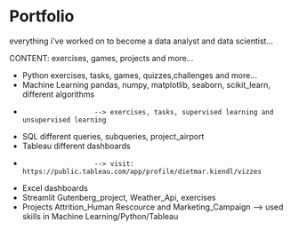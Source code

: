 # Portfolio
everything i've worked on to become a data analyst and data scientist...


CONTENT:  exercises, games, projects and more...

- Python               exercises, tasks, games, quizzes,challenges and more...
- Machine Learning     pandas, numpy, matplotlib, seaborn, scikit_learn, different algorithms
-                       --> exercises, tasks, supervised learning and unsupervised learning
- SQL                  different queries, subqueries, project_airport
- Tableau              different dashboards
-                       --> visit: https://public.tableau.com/app/profile/dietmar.kiendl/vizzes
- Excel                dashboards
- Streamlit            Gutenberg_project, Weather_Api, exercises
- Projects             Attrition_Human Rescource and Marketing_Campaign
                        --> used skills in Machine Learning/Python/Tableau
